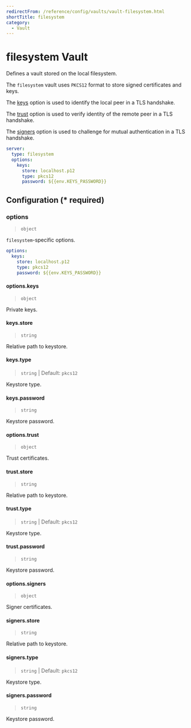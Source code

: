 ```yaml
---
redirectFrom: /reference/config/vaults/vault-filesystem.html
shortTitle: filesystem
category:
  - Vault
---
```


# filesystem Vault

Defines a vault stored on the local filesystem.

The `filesystem` vault uses `PKCS12` format to store signed certificates and keys.

The [keys](#options-keys) option is used to identify the local peer in a TLS handshake.

The [trust](#options-trust) option is used to verify identity of the remote peer in a TLS handshake.

The [signers](#options-signers) option is used to challenge for mutual authentication in a TLS handshake.

```yaml {2}
server:
  type: filesystem
  options:
    keys:
      store: localhost.p12
      type: pkcs12
      password: ${{env.KEYS_PASSWORD}}
```

## Configuration (\* required)

### options

> `object`

`filesystem`-specific options.

```yaml
options:
  keys:
    store: localhost.p12
    type: pkcs12
    password: ${{env.KEYS_PASSWORD}}
```

#### options.keys

> `object`

Private keys.

#### keys.store

> `string`

Relative path to keystore.

#### keys.type

> `string` | Default: `pkcs12`

Keystore type.

#### keys.password

> `string`

Keystore password.

#### options.trust

> `object`

Trust certificates.

#### trust.store

> `string`

Relative path to keystore.

#### trust.type

> `string` | Default: `pkcs12`

Keystore type.

#### trust.password

> `string`

Keystore password.

#### options.signers

> `object`

Signer certificates.

#### signers.store

> `string`

Relative path to keystore.

#### signers.type

> `string` | Default: `pkcs12`

Keystore type.

#### signers.password

> `string`

Keystore password.
